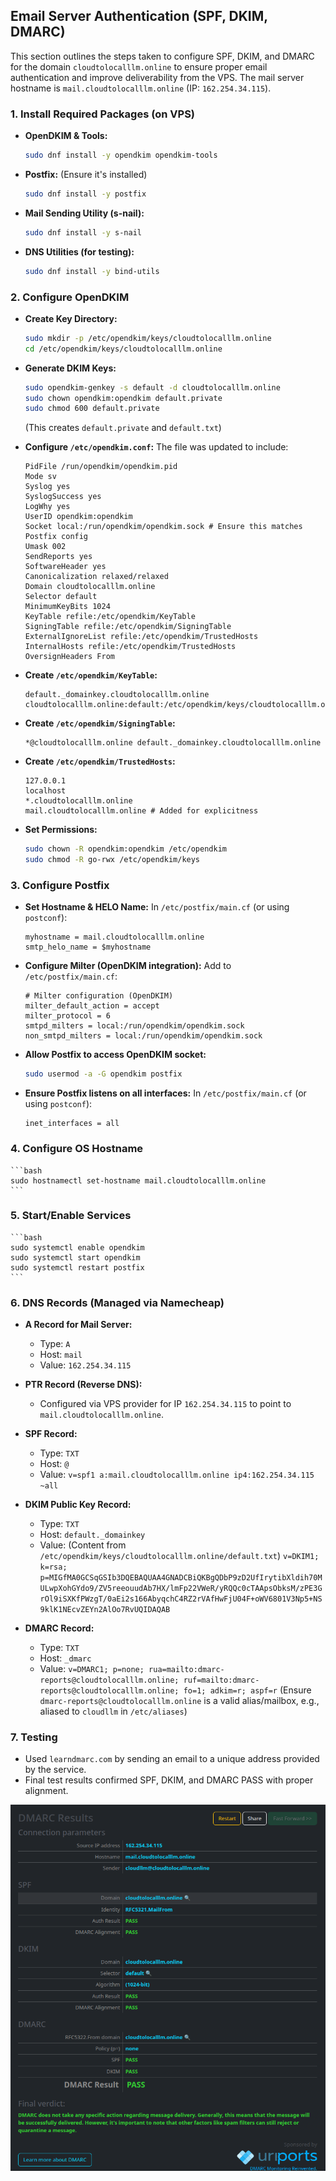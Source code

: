 ## Email Server Authentication (SPF, DKIM, DMARC)

This section outlines the steps taken to configure SPF, DKIM, and DMARC for the domain `cloudtolocalllm.online` to ensure proper email authentication and improve deliverability from the VPS. The mail server hostname is `mail.cloudtolocalllm.online` (IP: `162.254.34.115`).

### 1. Install Required Packages (on VPS)

-   **OpenDKIM & Tools:**
    ```bash
    sudo dnf install -y opendkim opendkim-tools
    ```
-   **Postfix:** (Ensure it's installed)
    ```bash
    sudo dnf install -y postfix
    ```
-   **Mail Sending Utility (s-nail):**
    ```bash
    sudo dnf install -y s-nail
    ```
-   **DNS Utilities (for testing):**
    ```bash
    sudo dnf install -y bind-utils
    ```

### 2. Configure OpenDKIM

-   **Create Key Directory:**
    ```bash
    sudo mkdir -p /etc/opendkim/keys/cloudtolocalllm.online
    cd /etc/opendkim/keys/cloudtolocalllm.online
    ```
-   **Generate DKIM Keys:**
    ```bash
    sudo opendkim-genkey -s default -d cloudtolocalllm.online
    sudo chown opendkim:opendkim default.private
    sudo chmod 600 default.private
    ```
    (This creates `default.private` and `default.txt`)

-   **Configure `/etc/opendkim.conf`:**
    The file was updated to include:
    ```
    PidFile /run/opendkim/opendkim.pid
    Mode sv
    Syslog yes
    SyslogSuccess yes
    LogWhy yes
    UserID opendkim:opendkim
    Socket local:/run/opendkim/opendkim.sock # Ensure this matches Postfix config
    Umask 002
    SendReports yes
    SoftwareHeader yes
    Canonicalization relaxed/relaxed
    Domain cloudtolocalllm.online
    Selector default
    MinimumKeyBits 1024
    KeyTable refile:/etc/opendkim/KeyTable
    SigningTable refile:/etc/opendkim/SigningTable
    ExternalIgnoreList refile:/etc/opendkim/TrustedHosts
    InternalHosts refile:/etc/opendkim/TrustedHosts
    OversignHeaders From
    ```

-   **Create `/etc/opendkim/KeyTable`:**
    ```
    default._domainkey.cloudtolocalllm.online cloudtolocalllm.online:default:/etc/opendkim/keys/cloudtolocalllm.online/default.private
    ```

-   **Create `/etc/opendkim/SigningTable`:**
    ```
    *@cloudtolocalllm.online default._domainkey.cloudtolocalllm.online
    ```

-   **Create `/etc/opendkim/TrustedHosts`:**
    ```
    127.0.0.1
    localhost
    *.cloudtolocalllm.online
    mail.cloudtolocalllm.online # Added for explicitness
    ```

-   **Set Permissions:**
    ```bash
    sudo chown -R opendkim:opendkim /etc/opendkim
    sudo chmod -R go-rwx /etc/opendkim/keys
    ```

### 3. Configure Postfix

-   **Set Hostname & HELO Name:**
    In `/etc/postfix/main.cf` (or using `postconf`):
    ```
    myhostname = mail.cloudtolocalllm.online
    smtp_helo_name = $myhostname
    ```
-   **Configure Milter (OpenDKIM integration):**
    Add to `/etc/postfix/main.cf`:
    ```
    # Milter configuration (OpenDKIM)
    milter_default_action = accept
    milter_protocol = 6
    smtpd_milters = local:/run/opendkim/opendkim.sock
    non_smtpd_milters = local:/run/opendkim/opendkim.sock
    ```
-   **Allow Postfix to access OpenDKIM socket:**
    ```bash
    sudo usermod -a -G opendkim postfix
    ```
-   **Ensure Postfix listens on all interfaces:**
    In `/etc/postfix/main.cf` (or using `postconf`):
    ```
    inet_interfaces = all
    ```

### 4. Configure OS Hostname
    ```bash
    sudo hostnamectl set-hostname mail.cloudtolocalllm.online
    ```

### 5. Start/Enable Services
    ```bash
    sudo systemctl enable opendkim
    sudo systemctl start opendkim
    sudo systemctl restart postfix
    ```

### 6. DNS Records (Managed via Namecheap)

-   **A Record for Mail Server:**
    -   Type: `A`
    -   Host: `mail`
    -   Value: `162.254.34.115`

-   **PTR Record (Reverse DNS):**
    -   Configured via VPS provider for IP `162.254.34.115` to point to `mail.cloudtolocalllm.online`.

-   **SPF Record:**
    -   Type: `TXT`
    -   Host: `@`
    -   Value: `v=spf1 a:mail.cloudtolocalllm.online ip4:162.254.34.115 ~all`

-   **DKIM Public Key Record:**
    -   Type: `TXT`
    -   Host: `default._domainkey`
    -   Value: (Content from `/etc/opendkim/keys/cloudtolocalllm.online/default.txt`)
      `v=DKIM1; k=rsa; p=MIGfMA0GCSqGSIb3DQEBAQUAA4GNADCBiQKBgQDbP9zD2UfIrytibXldih70MULwpXohGYdo9/ZV5reeouudAb7HX/lmFp22VWeR/yRQQc0cTAApsObksM/zPE3GrOl9iSXKfPWzgT/0aEi2s166AbyqchC4RZ2rVAfHwFjU04F+oWV6801V3Np5+NS9klK1NEcvZEYn2AlOo7RvUQIDAQAB`

-   **DMARC Record:**
    -   Type: `TXT`
    -   Host: `_dmarc`
    -   Value: `v=DMARC1; p=none; rua=mailto:dmarc-reports@cloudtolocalllm.online; ruf=mailto:dmarc-reports@cloudtolocalllm.online; fo=1; adkim=r; aspf=r`
    (Ensure `dmarc-reports@cloudtolocalllm.online` is a valid alias/mailbox, e.g., aliased to `cloudllm` in `/etc/aliases`)

### 7. Testing

-   Used `learndmarc.com` by sending an email to a unique address provided by the service.
-   Final test results confirmed SPF, DKIM, and DMARC PASS with proper alignment.

![DMARC, SPF, and DKIM passing results from learndmarc.com](images/mail-dkim-dmark-valid.png) 